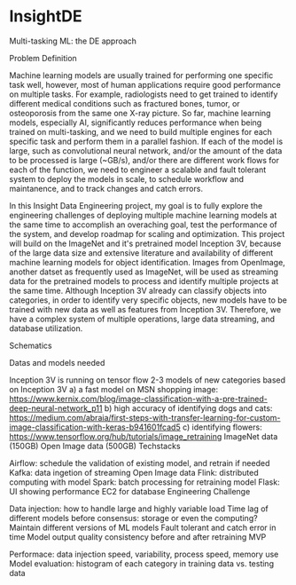 # InsightDE
Multi-tasking ML: the DE approach

Problem Definition

Machine learning models are usually trained for performing one specific task well, however, most of human applications require good performance on multiple tasks. For example, radiologists need to get trained to identify different medical conditions such as fractured bones, tumor, or osteoporosis from the same one X-ray picture. So far, machine learning models, especially AI, significantly reduces performance when being trained on multi-tasking, and we need to build multiple engines for each specific task and perform them in a parallel fashion. If each of the model is large, such as convolutional neural network, and/or the amount of the data to be processed is large (~GB/s), and/or there are different work flows for each of the function, we need to engineer a scalable and fault tolerant system to deploy the models in scale, to schedule workflow and maintanence, and to track changes and catch errors.

In this Insight Data Engineering project, my goal is to fully explore the engineering challenges of deploying multiple machine learning models at the same time to accomplish an overaching goal, test the performance of the system, and develop roadmap for scaling and optimization. This project will build on the ImageNet and it's pretrained model Inception 3V, because of the large data size and extensive literature and availability of different machine learning models for object identification. Images from OpenImage, another datset as frequently used as ImageNet, will be used as streaming data for the pretrained models to process and identify multiple projects at the same time. Although Inception 3V already can classify objects into categories, in order to identify very specific objects, new models have to be trained with new data as well as features from Inception 3V. Therefore, we have a complex system of multiple operations, large data streaming, and database utilization.

Schematics

Datas and models needed

Inception 3V is running on tensor flow
2-3 models of new categories based on Inception 3V a) a fast model on MSN shopping image: https://www.kernix.com/blog/image-classification-with-a-pre-trained-deep-neural-network_p11 b) high accuracy of identifying dogs and cats: https://medium.com/abraia/first-steps-with-transfer-learning-for-custom-image-classification-with-keras-b941601fcad5 c) identifying flowers: https://www.tensorflow.org/hub/tutorials/image_retraining
ImageNet data (150GB)
Open Image data (500GB)
Techstacks

Airflow: schedule the validation of existing model, and retrain if needed
Kafka: data ingetion of streaming Open Image data
Flink: distributed computing with model
Spark: batch processing for retraining model
Flask: UI showing performance
EC2 for database
Engineering Challenge

Data injection: how to handle large and highly variable load
Time lag of different models before consensus: storage or even the computing?
Maintain different versions of ML models
Fault tolerant and catch error in time
Model output quality consistency before and after retraining
MVP

Performace: data injection speed, variability, process speed, memory use
Model evaluation: histogram of each category in training data vs. testing data
